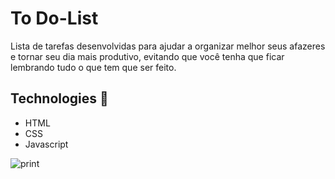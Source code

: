 # To Do-List

Lista de tarefas desenvolvidas para ajudar a organizar melhor seus afazeres e tornar seu dia mais produtivo, evitando que você tenha que ficar lembrando tudo o que tem que ser feito.

## Technologies 🚀
- HTML
- CSS
- Javascript

![print](https://user-images.githubusercontent.com/58784661/88466367-ff823000-cea1-11ea-9a7a-782bb0cb1ac9.JPG)

